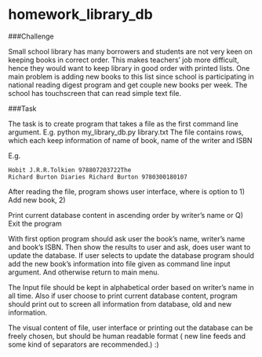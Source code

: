 homework_library_db
===================


###Challenge

Small school library has many borrowers and students are not very keen on keeping books in
correct order. This makes teachers’ job more difficult, hence they would want to keep library in
good order with printed lists. One main problem is adding new books to this list since school is
participating in national reading digest program and get couple new books per week. The school
has touchscreen that can read simple text file.

###Task

The task is to create program that takes a file as the first command line argument.
E.g.
python my_library_db.py library.txt
The file contains rows, which each keep information of name of book, name of the writer and
ISBN

E.g.
    
    Hobit J.R.R.Tolkien 978807203722The
    Richard Burton Diaries Richard Burton 9780300180107

After reading the file, program shows user interface, where is option to 1) Add new book, 2)

Print current database content in ascending order by writer’s name or Q) Exit the program

With first option program should ask user the book’s name, writer’s name and book’s ISBN.
Then show the results to user and ask, does user want to update the database. If user selects
to update the database program should add the new book’s information into file given as
command line input argument. And otherwise return to main menu.

The Input file should be kept in alphabetical order based on writer’s name in all time. Also if user
choose to print current database content, program should print out to screen all information from
database, old and new information.

The visual content of file, user interface or printing out the database can be freely chosen,
but should be human readable format ( new line feeds and some kind of separators are
recommended.) :)
